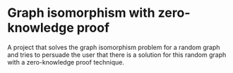 # Graph isomorphism with zero-knowledge proof

A project that solves the graph isomorphism problem for a random graph and tries to persuade the user that there is a solution for this random graph with a zero-knowledge proof technique.